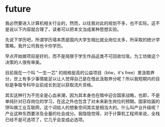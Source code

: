 # future

我必然要进入计算机相关行业的，然而，以往我对此的规划不多，也不实际。这不是说以下内容就合理了，读者可以把本文当成某种思想实验。

先说下学历吧，所谓学历墙本质是国内大学生相比就业岗位太多，所采取的统计学策略。我开公司我也卡你学历。

早点开始做项目是好的，而不是局限于学生作品这类不可回收垃圾。为工坊做这个决策的人很有审美。

目前我在一个叫 “一生一芯” 的规格挺高的公益项目（btw，it's free）里汲取养分，世上有多少事情能足以让人觉得自己是在借此汲取养分呢？所以我短期内的目标是争取专科毕业前成长到足以获取流片资格。

其实这种行为不完全是心血来潮，因为其本身也在暗中迎合国家战略，也即，不是单纯针对已存岗位的学习，在这之外也包含了对未来新生岗位的预期。国家给画的饼叫做工业互联网，这个词给人的想象空间其实是相当大的。什么叫产业升级呢？产业这种东西要涉及全量的社会成分。我隐隐觉得，对于计算机工程师来说，全栈已经不是可选项了，它几乎会变成必选项。




